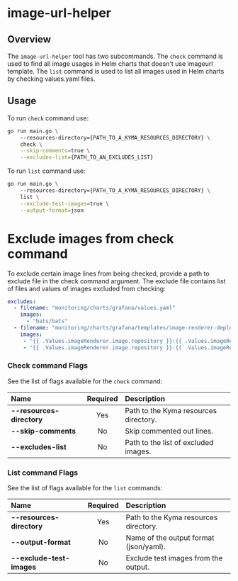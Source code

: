 # image-url-helper

## Overview

The `image-url-helper` tool has two subcommands.
The `check` command is used to find all image usages in Helm charts that doesn't use imageurl template.
The `list` command is used to list all images used in Helm charts by checking values.yaml files.

## Usage

To run `check` command use:
```bash
go run main.go \ 
    --resources-directory={PATH_TO_A_KYMA_RESOURCES_DIRECTORY} \
    check \
    --skip-comments=true \
    --excludes-list={PATH_TO_AN_EXCLUDES_LIST}
```

To run `list` command use:
```bash
go run main.go \ 
    --resources-directory={PATH_TO_A_KYMA_RESOURCES_DIRECTORY} \
    list \
    --exclude-test-images=true \
    --output-format=json
```
# Exclude images from check command
To exclude certain image lines from being checked, provide a path to exclude file in the check command argument. The exclude file contains list of files and values of images excluded from checking:
```yaml
excludes:
  - filename: "monitoring/charts/grafana/values.yaml"
    images:
      - "bats/bats"
  - filename: "monitoring/charts/grafana/templates/image-renderer-deployment.yaml"
    images:
     - "{{ .Values.imageRenderer.image.repository }}:{{ .Values.imageRenderer.image.tag }}@sha256:{{ .Values.imageRenderer.image.sha }}"
     - "{{ .Values.imageRenderer.image.repository }}:{{ .Values.imageRenderer.image.tag }}"
```


### Check command Flags

See the list of flags available for the `check` command:

| Name                      | Required | Description                                                                                          |
| :------------------------ | :------: | :--------------------------------------------------------------------------------------------------- |
| **--resources-directory** |   Yes    | Path to the Kyma resources directory.|
| **--skip-comments**       |    No    | Skip commented out lines.|
| **--excludes-list**       |    No    | Path to the list of excluded images.|

### List command Flags

See the list of flags available for the `list` commands:

| Name                      | Required | Description                                                                                          |
| :------------------------ | :------: | :--------------------------------------------------------------------------------------------------- |
| **--resources-directory** |   Yes    | Path to the Kyma resources directory.|
| **--output-format**       |    No    | Name of the output format (json/yaml).|
| **--exclude-test-images**  |    No    | Exclude test images from the output.|
